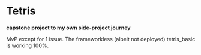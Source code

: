 <h1>Tetris</h1>
<b>capstone project to my own side-project journey</b>

MvP except for 1 issue. The frameworkless (albeit not deployed) tetris_basic is working 100%. 
